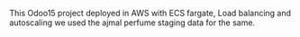 This Odoo15 project deployed in AWS with ECS fargate, Load balancing and autoscaling we used the ajmal perfume staging data for the same.
